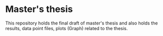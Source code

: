 # Master's thesis
This repository holds the final draft of master's thesis and also holds the results, data point files, plots (Graph) related to the thesis.
